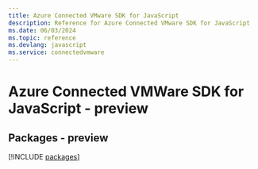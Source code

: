 ```yaml
---
title: Azure Connected VMware SDK for JavaScript
description: Reference for Azure Connected VMware SDK for JavaScript
ms.date: 06/03/2024
ms.topic: reference
ms.devlang: javascript
ms.service: connectedvmware
---
```

# Azure Connected VMWare SDK for JavaScript - preview
## Packages - preview
[!INCLUDE [packages](connected-vmware-index.md)]